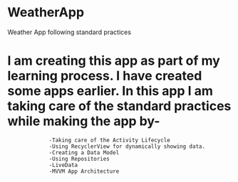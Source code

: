 # WeatherApp
Weather App following standard practices

# I am creating this app as part of my learning process. I have created some apps earlier. In this app I am taking care of the standard practices while making the app by-
                 -Taking care of the Activity Lifecycle
                 -Using RecyclerView for dynamically showing data.
                 -Creating a Data Model
                 -Using Repositories
                 -LiveData
                 -MVVM App Architecture
